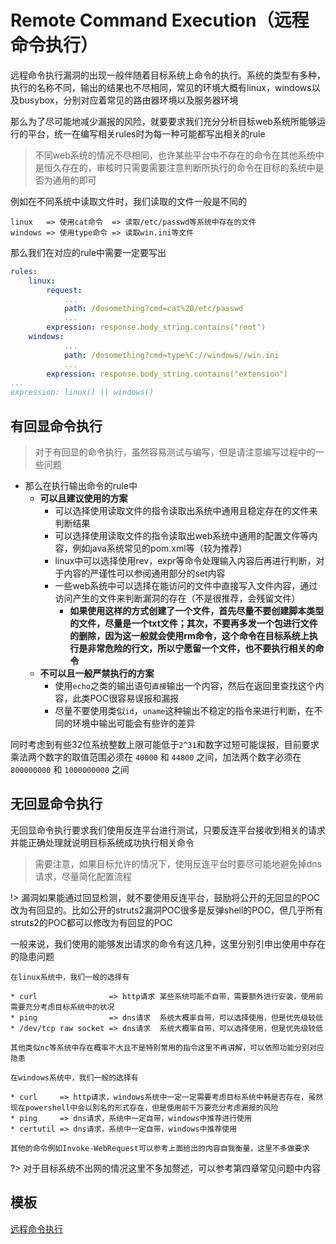 # Remote Command Execution（远程命令执行）

远程命令执行漏洞的出现一般伴随着目标系统上命令的执行。系统的类型有多种，执行的名称不同，输出的结果也不尽相同，常见的环境大概有linux，windows以及busybox，分别对应着常见的路由器环境以及服务器环境

那么为了尽可能地减少漏报的风险，就要要求我们充分分析目标web系统所能够运行的平台，统一在编写相关rules时为每一种可能都写出相关的rule

> 不同web系统的情况不尽相同，也许某些平台中不存在的命令在其他系统中是恒久存在的，审核时只需要需要注意判断所执行的命令在目标的系统中是否为通用的即可

例如在不同系统中读取文件时，我们读取的文件一般是不同的

```text
linux   => 使用cat命令  => 读取/etc/passwd等系统中存在的文件
windows => 使用type命令 => 读取win.ini等文件
```

那么我们在对应的rule中需要一定要写出

```yaml
rules:
	linux:
		request:
			...
			path: /dosomething?cmd=cat%20/etc/passwd
			...
		expression: response.body_string.contains("root")
	windows:
			...
			path: /dosomething?cmd=type%C://windows//win.ini
			...
		expression: response.body_string.contains("extension")
...
expression: linux() || windows()
```

## 有回显命令执行

> 对于有回显的命令执行，虽然容易测试与编写，但是请注意编写过程中的一些问题

- 那么在执行输出命令的rule中
	- **可以且建议使用的方案**
		- 可以选择使用读取文件的指令读取出系统中通用且稳定存在的文件来判断结果
		- 可以选择使用读取文件的指令读取出web系统中通用的配置文件等内容，例如java系统常见的pom.xml等（较为推荐）
		- linux中可以选择使用rev，expr等命令处理输入内容后再进行判断，对于内容的严谨性可以参阅通用部分的set内容
		- 一些web系统中可以选择在能访问的文件中直接写入文件内容，通过访问产生的文件来判断漏洞的存在（不是很推荐，会残留文件）
          - **如果使用这样的方式创建了一个文件，首先尽量不要创建脚本类型的文件，尽量是一个txt文件；其次，不要再多发一个包进行文件的删除，因为这一般就会使用rm命令，这个命令在目标系统上执行是非常危险的行文，所以宁愿留一个文件，也不要执行相关的命令**
	- **不可以且一般严禁执行的方案**
		- 使用`echo`之类的输出语句`直接`输出一个内容，然后在返回里查找这个内容，此类POC很容易误报和漏报
		- 尽量不要使用类似`id`，`uname`这种输出不稳定的指令来进行判断，在不同的环境中输出可能会有些许的差异

同时考虑到有些32位系统整数上限可能低于`2^31`和数字过短可能误报，目前要求乘法两个数字的取值范围必须在 `40000` 和 `44800` 之间，加法两个数字必须在 `800000000` 和 `1000000000` 之间

## 无回显命令执行

无回显命令执行要求我们使用反连平台进行测试，只要反连平台接收到相关的请求并能正确处理就说明目标系统成功执行相关命令

> 需要注意，如果目标允许的情况下，使用反连平台时要尽可能地避免掉dns请求，尽量简化配置流程

!> 漏洞如果能通过回显检测，就不要使用反连平台，鼓励将公开的无回显的POC改为有回显的。比如公开的struts2漏洞POC很多是反弹shell的POC，但几乎所有struts2的POC都可以修改为有回显的POC

一般来说，我们使用的能够发出请求的命令有这几种，这里分别引申出使用中存在的隐患问题

```text
在linux系统中，我们一般的选择有

* curl                => http请求 某些系统可能不自带，需要额外进行安装，使用前需要充分考虑目标系统中的状况
* ping                => dns请求  系统大概率自带，可以选择使用，但是优先级较低
* /dev/tcp raw socket => dns请求  系统大概率自带，可以选择使用，但是优先级较低

其他类似nc等系统中存在概率不大且不是特别常用的指令这里不再讲解，可以依照功能分别对应隐患
```

```text
在windows系统中，我们一般的选择有

* curl     => http请求，windows系统中一定一定需要考虑目标系统中韩是否存在，虽然现在powershell中会以别名的形式存在，但是使用前千万要充分考虑漏报的风险
* ping     => dns请求，系统中一定自带，windows中推荐进行使用
* certutil => dns请求，系统中一定自带，windows中推荐使用

其他的命令例如Invoke-WebRequest可以参考上面给出的内容自我衡量，这里不多做要求
```

?> 对于目标系统不出网的情况这里不多加赘述，可以参考第四章常见问题中内容

## 模板

[远程命令执行](/guide/yaml/yaml_poc_template?id=命令执行-command-execution)
